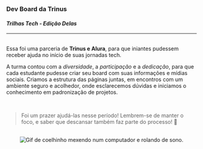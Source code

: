 ### Dev Board da Trinus
#### _Trilhas Tech - Edição Delas_

<hr>
<br>
Essa foi uma parceria de <b>Trinus e Alura</b>, para que iniantes pudessem receber ajuda no início de suas jornadas tech.

<br>

A turma contou com a _diversidade_, a _participação_ e a _dedicação_, para que cada estudante pudesse criar seu board com suas informações e mídias sociais. Criamos a estrutura das páginas juntas, em encontros com um ambiente seguro e acolhedor, onde esclarecemos dúvidas e iniciamos o conhecimento em padronização de projetos.

<br>

>Foi um prazer ajudá-las nesse período! Lembrem-se de manter o foco, e saber que descansar também faz parte do processo! 💙

<br>

<div align="center">
<img src="https://media.tenor.com/7MMfP_X7ZbQAAAAC/bunny-sleep.gif" alt="Gif de coelhinho mexendo num computador e rolando de sono.">
<div>